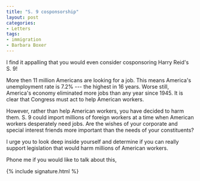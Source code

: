```yaml
---
title: "S. 9 cosponsorship"
layout: post
categories:
- Letters
tags:
- immigration
- Barbara Boxer
---
```


I find it appalling that you would even consider cosponsoring Harry Reid's S. 9!

More then 11 million Americans are looking for a job. This means America's unemployment rate is 7.2% --- the highest in 16 years. Worse still, America's economy eliminated more jobs than any year since 1945. It is clear that Congress must act to help American workers.

However, rather than help American workers, you have decided to harm them. S. 9 could import millions of foreign workers at a time when American workers desperately need jobs. Are the wishes of your corporate and special interest friends more important than the needs of your constituents?

I urge you to look deep inside yourself and determine if you can really support legislation that would harm millions of American workers.

Phone me if you would like to talk about this,

{% include signature.html %}
